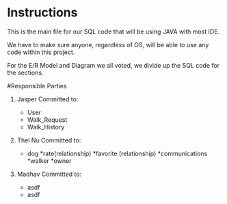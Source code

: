 # Instructions
This is the main file for our SQL code that will be using JAVA with most IDE.

We have to make sure anyone, regardless of OS, will be able to use any code within this project.

For the E/R Model and Diagram we all voted, we divide up the SQL code for the sections.

#Responsible Parties

1) Jasper
Committed to:
    * User 
    * Walk_Request
    * Walk_History

2) Thel Nu
Committed to:
    * dog
    *rate(relationship)
    *favorite (relationship)
    *communications
    *walker
    *owner

3) Madhav
Committed to:
    * asdf
    * asdf

